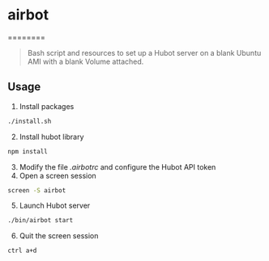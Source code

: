 # airbot
========

> Bash script and resources to set up a Hubot server on a blank Ubuntu AMI with a blank Volume attached.

## Usage

1. Install packages
```bash
./install.sh
```
2. Install hubot library
```bash
npm install
```
3. Modify the file *.airbotrc* and configure the Hubot API token
4. Open a screen session
```bash
screen -S airbot
```
5. Launch Hubot server
```bash
./bin/airbot start
```
6. Quit the screen session
```bash
ctrl a+d
```
